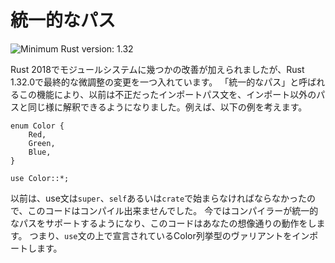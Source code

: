 <!--
# Uniform Paths
-->
# 統一的なパス

![Minimum Rust version: 1.32](https://img.shields.io/badge/Minimum%20Rust%20Version-1.32-brightgreen.svg)

<!--
Rust 2018 added several improvements to the module system. We have one last
tweak landing in 1.32.0. Nicknamed "uniform paths", it permits previously
invalid import path statements to be resolved exactly the same way as
non-import paths. For example:
-->
Rust 2018でモジュールシステムに幾つかの改善が加えられましたが、Rust 1.32.0で最終的な微調整の変更を一つ入れています。
「統一的なパス」と呼ばれるこの機能により、以前は不正だったインポートパス文を、インポート以外のパスと同じ様に解釈できるようになりました。例えば、以下の例を考えます。

```rust,edition2018
enum Color {
    Red,
    Green,
    Blue,
}

use Color::*;
```

<!--
This code did not previously compile, as use statements had to start with
`super`, `self`, or `crate`. Now that the compiler supports uniform paths,
this code will work, and do what you probably expect: import the variants of
the Color enum defined above the `use` statement.
-->
以前は、use文は`super`、`self`あるいは`crate`で始まらなければならなかったので、このコードはコンパイル出来ませんでした。
今ではコンパイラーが統一的なパスをサポートするようになり、このコードはあなたの想像通りの動作をします。
つまり、`use`文の上で宣言されているColor列挙型のヴァリアントをインポートします。
